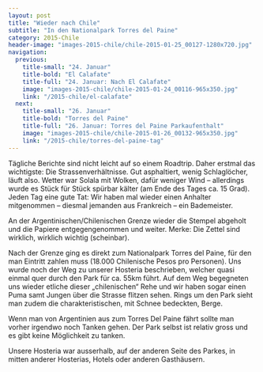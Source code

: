 ```yaml
---
layout: post
title: "Wieder nach Chile"
subtitle: "In den Nationalpark Torres del Paine"
category: 2015-Chile
header-image: "images-2015-chile/chile-2015-01-25_00127-1280x720.jpg"
navigation:
  previous:
    title-small: "24. Januar"
    title-bold: "El Calafate"
    title-full: "24. Januar: Nach El Calafate"
    image: "images-2015-chile/chile-2015-01-24_00116-965x350.jpg"
    link: "/2015-chile/el-calafate"
  next:
    title-small: "26. Januar"
    title-bold: "Torres del Paine"
    title-full: "26. Januar: Torres del Paine Parkaufenthalt"
    image: "images-2015-chile/chile-2015-01-26_00132-965x350.jpg"
    link: "/2015-chile/torres-del-paine-tag"
---
```

Tägliche Berichte sind nicht leicht auf so einem Roadtrip. Daher erstmal das wichtigste: Die Strassenverhältnisse. Gut asphaltiert, wenig Schlaglöcher, läuft also. Wetter war Solala mit Wolken, dafür weniger Wind – allerdings wurde es Stück für Stück spürbar kälter (am Ende des Tages ca. 15 Grad). Jeden Tag eine gute Tat: Wir haben mal wieder einen Anhalter mitgenommen – diesmal jemanden aus Frankreich – ein Bademeister. 

An der Argentinischen/Chilenischen Grenze wieder die Stempel abgeholt und die Papiere entgegengenommen und weiter. Merke: Die Zettel sind wirklich, wirklich wichtig (scheinbar).

Nach der Grenze ging es direkt zum Nationalpark Torres del Paine, für den man Eintritt zahlen muss (18.000 Chilenische Pesos pro Personen). Uns wurde noch der Weg zu unserer Hosteria beschrieben, welcher quasi einmal quer durch den Park für ca. 55km führt. Auf dem Weg begegneten uns wieder etliche dieser „chilenischen“ Rehe und wir haben sogar einen Puma samt Jungen über die Strasse flitzen sehen. Rings um den Park sieht man zudem die charakteristischen, mit Schnee bedeckten,  Berge. 

Wenn man von Argentinien aus zum Torres Del Paine fährt sollte man vorher irgendwo noch Tanken gehen. Der Park selbst ist relativ gross und es gibt keine Möglichkeit zu tanken.

Unsere Hosteria war ausserhalb, auf der anderen Seite des Parkes, in mitten anderer Hosterias, Hotels oder anderen Gasthäusern. 
